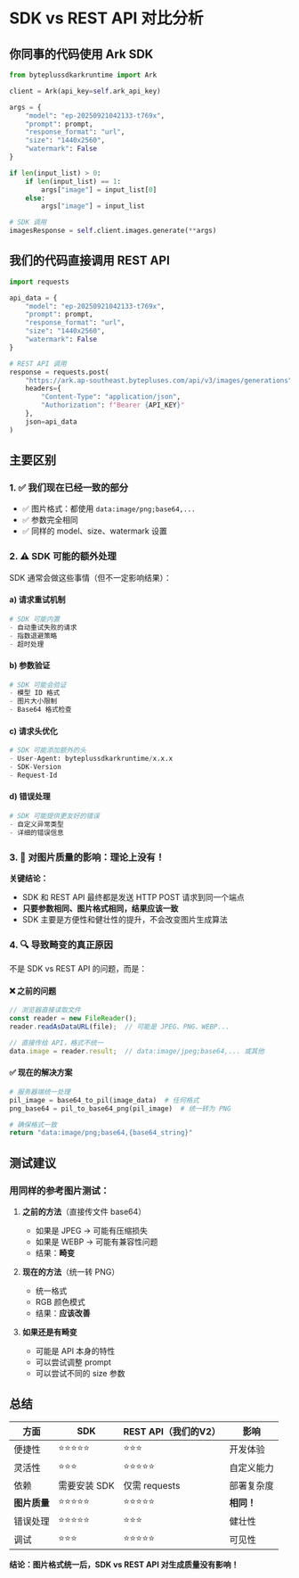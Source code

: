 # SDK vs REST API 对比分析

## 你同事的代码使用 Ark SDK

```python
from byteplussdkarkruntime import Ark

client = Ark(api_key=self.ark_api_key)

args = {
    "model": "ep-20250921042133-t769x",
    "prompt": prompt,
    "response_format": "url",
    "size": "1440x2560",
    "watermark": False
}

if len(input_list) > 0:
    if len(input_list) == 1:
        args["image"] = input_list[0]
    else:
        args["image"] = input_list

# SDK 调用
imagesResponse = self.client.images.generate(**args)
```

## 我们的代码直接调用 REST API

```python
import requests

api_data = {
    "model": "ep-20250921042133-t769x",
    "prompt": prompt,
    "response_format": "url",
    "size": "1440x2560",
    "watermark": False
}

# REST API 调用
response = requests.post(
    "https://ark.ap-southeast.bytepluses.com/api/v3/images/generations",
    headers={
        "Content-Type": "application/json",
        "Authorization": f"Bearer {API_KEY}"
    },
    json=api_data
)
```

## 主要区别

### 1. ✅ **我们现在已经一致的部分**
- ✅ 图片格式：都使用 `data:image/png;base64,...`
- ✅ 参数完全相同
- ✅ 同样的 model、size、watermark 设置

### 2. ⚠️ **SDK 可能的额外处理**

SDK 通常会做这些事情（但不一定影响结果）：

#### a) **请求重试机制**
```python
# SDK 可能内置
- 自动重试失败的请求
- 指数退避策略
- 超时处理
```

#### b) **参数验证**
```python
# SDK 可能会验证
- 模型 ID 格式
- 图片大小限制
- Base64 格式检查
```

#### c) **请求头优化**
```python
# SDK 可能添加额外的头
- User-Agent: byteplussdkarkruntime/x.x.x
- SDK-Version
- Request-Id
```

#### d) **错误处理**
```python
# SDK 可能提供更友好的错误
- 自定义异常类型
- 详细的错误信息
```

### 3. 🎯 **对图片质量的影响：理论上没有！**

**关键结论：**
- SDK 和 REST API 最终都是发送 HTTP POST 请求到同一个端点
- **只要参数相同、图片格式相同，结果应该一致**
- SDK 主要是方便性和健壮性的提升，不会改变图片生成算法

### 4. 🔍 **导致畸变的真正原因**

不是 SDK vs REST API 的问题，而是：

#### ❌ **之前的问题**
```javascript
// 浏览器直接读取文件
const reader = new FileReader();
reader.readAsDataURL(file);  // 可能是 JPEG、PNG、WEBP...

// 直接传给 API，格式不统一
data.image = reader.result;  // data:image/jpeg;base64,... 或其他
```

#### ✅ **现在的解决方案**
```python
# 服务器端统一处理
pil_image = base64_to_pil(image_data)  # 任何格式
png_base64 = pil_to_base64_png(pil_image)  # 统一转为 PNG

# 确保格式一致
return "data:image/png;base64,{base64_string}"
```

## 测试建议

### 用同样的参考图片测试：

1. **之前的方法**（直接传文件 base64）
   - 如果是 JPEG → 可能有压缩损失
   - 如果是 WEBP → 可能有兼容性问题
   - 结果：**畸变**

2. **现在的方法**（统一转 PNG）
   - 统一格式
   - RGB 颜色模式
   - 结果：**应该改善**

3. **如果还是有畸变**
   - 可能是 API 本身的特性
   - 可以尝试调整 prompt
   - 可以尝试不同的 size 参数

## 总结

| 方面 | SDK | REST API（我们的V2） | 影响 |
|------|-----|---------------------|------|
| 便捷性 | ⭐⭐⭐⭐⭐ | ⭐⭐⭐ | 开发体验 |
| 灵活性 | ⭐⭐⭐ | ⭐⭐⭐⭐⭐ | 自定义能力 |
| 依赖 | 需要安装 SDK | 仅需 requests | 部署复杂度 |
| **图片质量** | ⭐⭐⭐⭐⭐ | ⭐⭐⭐⭐⭐ | **相同！** |
| 错误处理 | ⭐⭐⭐⭐⭐ | ⭐⭐⭐ | 健壮性 |
| 调试 | ⭐⭐⭐ | ⭐⭐⭐⭐⭐ | 可见性 |

**结论：图片格式统一后，SDK vs REST API 对生成质量没有影响！**


